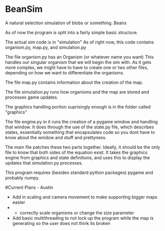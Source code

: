 # BeanSim



A natural selection simulation of blobs or something. Beans

As of now the program is split into a fairly simple basic structure.

The actual sim code is in "simulation"
As of right now, this code contains organism.py, map.py, and simulation.py

The file organism.py has an Organism (or whatever name you want)
This handles our singular organism that we will begin the sim with.
As it gets more complex, we might have to have to create one or two other files, depending on how we want to differentiate the organisms.

The file map.py contains information about the creation of the map.

The file simulation.py runs how organisms and the map are stored and processes game updates.

The graphics handling portion suprisingly enough is in the folder called "graphics"

The file engine.py in it runs the creation of a pygame window and handling that window.
It does through the use of the state.py file, which describes states, essentially something that encapsulates code so you dont have to know about the window and stuff and prettyness.

The main file patches these two parts together. Ideally, it should be the only file to know that both sides of the equation exist.
It takes the graphics engine from graphics and state definitions, and uses this to display the updates that simulation.py processes.

This program requires (besides standard python packages) pygame and probably numpy.

#Current Plans - Austin

- Add in scaling and camera movement to make supporting bigger maps easier
- - correctly scale organisms or change the size parameter
- Add basic multithreading to not lock up the program while the map is generating so the user does not think its broken

